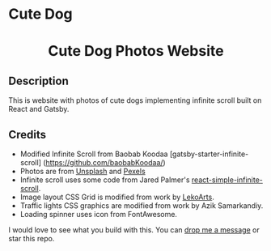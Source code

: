 # Cute Dog
<h1 align="center">
  Cute Dog Photos Website
</h1>


## Description
This is website with photos of cute dogs implementing infinite scroll built on React and Gatsby.

## Credits
- Modified Infinite Scroll from Baobab Koodaa [gatsby-starter-infinite-scroll] (https://github.com/baobabKoodaa/)
- Photos are from [Unsplash](https://unsplash.com) and [Pexels](https://www.pexels.com)
- Infinite scroll uses some code from Jared Palmer's [react-simple-infinite-scroll](https://github.com/jaredpalmer/react-simple-infinite-scroll).
- Image layout CSS Grid is modified from work by [LekoArts](https://www.lekoarts.de/).
- Traffic lights CSS graphics are modified from work by Azik Samarkandiy.
- Loading spinner uses icon from FontAwesome.

I would love to see what you build with this. You can [drop me a message](https://jackjona.ga) or star this repo.


